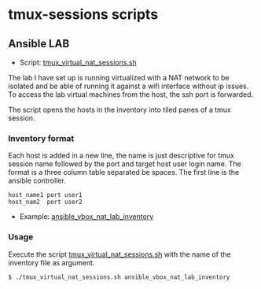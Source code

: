 # tmux-sessions scripts

## Ansible LAB

* Script: [tmux_virtual_nat_sessions.sh](tmux_virtual_nat_sessions.sh)

The lab I have set up is running virtualized with a NAT network to be isolated and be able of running it against a wifi interface without ip issues. To access the lab virtual machines from the host, the ssh port is forwarded.

The script opens the hosts in the inventory into tiled panes of a tmux session.

### Inventory format

Each host is added in a new line, the name is just descriptive for tmux session name followed by the port and target host user login name. The format is a three column table separated be spaces. The first line is the ansible controller.

```
host_name1 port user1
host_nam2  port user2
```

* Example: [ansible_vbox_nat_lab_inventory](ansible_vbox_nat_lab_inventory)

### Usage

Execute the script [tmux_virtual_nat_sessions.sh](tmux_virtual_nat_sessions.sh) with the name of the inventory file as argument.

```bash
$ ./tmux_virtual_nat_sessions.sh ansible_vbox_nat_lab_inventory
```

